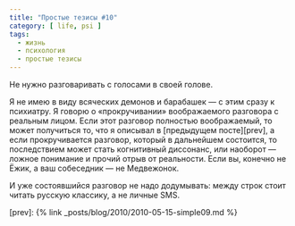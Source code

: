 ```yaml
---
title: "Простые тезисы #10"
category: [ life, psi ]
tags:
  - жизнь
  - психология
  - простые тезисы
---
```

Не нужно разговаривать с голосами в своей голове.

Я не имею в виду всяческих демонов и барабашек — с этим сразу к психиатру. Я говорю о «прокручивании» воображаемого
разговора с реальным лицом. Если этот разговор полностью воображаемый, то может получиться то, что я описывал
в [предыдущем посте][prev], а если прокручивается разговор, который в дальнейшем состоится, то последствием может стать
когнитивный диссонанс, или наоборот — ложное понимание и прочий отрыв от реальности. Если вы, конечно не Ёжик,
а ваш собеседник — не Медвежонок.

И уже состоявшийся разговор не надо додумывать: между строк стоит читать русскую классику, а не личные SMS.

[prev]: {% link _posts/blog/2010/2010-05-15-simple09.md %}
